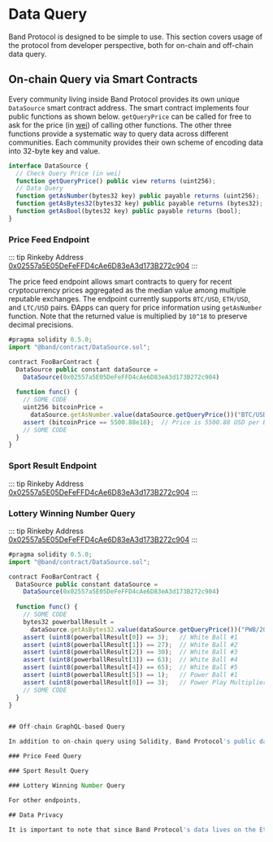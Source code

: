 # Data Query

Band Protocol is designed to be simple to use\. This section covers usage of the protocol from developer perspective, both for on-chain and off-chain data query.

## On-chain Query via Smart Contracts

Every community living inside Band Protocol provides its own unique `DataSource` smart contract address. The smart contract implements four public functions as shown below. `getQueryPrice` can be called for free to ask for the price (in [wei](http://ethdocs.org/en/latest/ether.html)) of calling other functions. The other three functions provide a systematic way to query data across different communities. Each community provides their own scheme of encoding data into 32-byte key and value.

```typescript
interface DataSource {
  // Check Query Price (in wei)
  function getQueryPrice() public view returns (uint256);
  // Data Query
  function getAsNumber(bytes32 key) public payable returns (uint256);
  function getAsBytes32(bytes32 key) public payable returns (bytes32);
  function getAsBool(bytes32 key) public payable returns (bool);
}
```

### Price Feed Endpoint

::: tip Rinkeby Address 
[0x02557a5E05DeFeFFD4cAe6D83eA3d173B272c904](https://rinkeby.etherscan.io/address/0x02557a5e05defeffd4cae6d83ea3d173b272c904)
:::

The price feed endpoint allows smart contracts to query for recent cryptocurrency prices aggregated as the median value among multiple reputable exchanges. The endpoint currently supports `BTC/USD`, `ETH/USD`, and `LTC/USD` pairs. ÐApps can query for price information using `getAsNumber` function. Note that the returned value is multiplied by `10^18` to preserve decimal precisions.

```typescript
#pragma solidity 0.5.0;
import "@band/contract/DataSource.sol";

contract FooBarContract {
  DataSource public constant dataSource = 
    DataSource(0x02557a5E05DeFeFFD4cAe6D83eA3d173B272c904)
  
  function func() {
    // SOME CODE
    uint256 bitcoinPrice = 
      dataSource.getAsNumber.value(dataSource.getQueryPrice())("BTC/USD");
    assert (bitcoinPrice == 5500.88e18);  // Price is 5500.88 USD per Bitcoin
    // SOME CODE
  }
}
```

### Sport Result Endpoint

::: tip Rinkeby Address
[0x02557a5E05DeFeFFD4cAe6D83eA3d173B272c904](https://rinkeby.etherscan.io/address/0x02557a5e05defeffd4cae6d83ea3d173b272c904)
:::

### Lottery Winning Number Query

::: tip Rinkeby Address
[0x02557a5E05DeFeFFD4cAe6D83eA3d173B272c904](https://rinkeby.etherscan.io/address/0x02557a5e05defeffd4cae6d83ea3d173b272c904)
:::

```typescript
#pragma solidity 0.5.0;
import "@band/contract/DataSource.sol";

contract FooBarContract {
  DataSource public constant dataSource = 
    DataSource(0x02557a5E05DeFeFFD4cAe6D83eA3d173B272c904)
  
  function func() {
    // SOME CODE
    bytes32 powerballResult = 
      dataSource.getAsBytes32.value(dataSource.getQueryPrice())("PWB/2019-04-20");
    assert (uint8(powerballResult[0]) == 3);   // White Ball #1
    assert (uint8(powerballResult[1]) == 27);  // White Ball #2
    assert (uint8(powerballResult[2]) == 30);  // White Ball #3
    assert (uint8(powerballResult[3]) == 63);  // White Ball #4
    assert (uint8(powerballResult[4]) == 65);  // White Ball #5
    assert (uint8(powerballResult[5]) == 1);   // Power Ball #1
    assert (uint8(powerballResult[0]) == 3);   // Power Play Multiplier
    // SOME CODE
  }    
}


## Off-chain GraphQL-based Query

In addition to on-chain query using Solidity, Band Protocol's public data can also be retrived using Band-powered [GraphQL data endpoint](https://graphql.bandprotocol.com/graphiql).

### Price Feed Query

### Sport Result Query

### Lottery Winning Number Query

For other endpoints, 

## Data Privacy

It is important to note that since Band Protocol's data lives on the Ethereum blockchain, 
